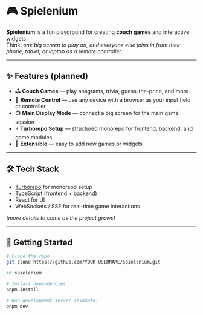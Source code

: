 # 🎮 Spielenium

**Spielenium** is a fun playground for creating **couch games** and interactive widgets.  
Think: *one big screen to play on, and everyone else joins in from their phone, tablet, or laptop as a remote
controller.*

---

## ✨ Features (planned)

- 🕹️ **Couch Games** — play anagrams, trivia, guess-the-price, and more
- 📱 **Remote Control** — use any device with a browser as your input field or controller
- 📺 **Main Display Mode** — connect a big screen for the main game session
- ⚡ **Turborepo Setup** — structured monorepo for frontend, backend, and game modules
- 🎲 **Extensible** — easy to add new games or widgets

---

## 🛠️ Tech Stack

- [Turborepo](https://turbo.build/) for monorepo setup
- TypeScript (frontend + backend)
- React for UI
- WebSockets / SSE for real-time game interactions

*(more details to come as the project grows)*

---

## 🚀 Getting Started

```bash
# Clone the repo
git clone https://github.com/YOUR-USERNAME/spielenium.git

cd spielenium

# Install dependencies
pnpm install

# Run development server (example)
pnpm dev

